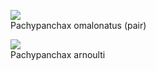 <figure>
  <img src="https://thekillifish.net/index_ATTACHMENTS/Pachpanchax_omalonatus_LR.jpg" />
  <figcaption>Pachypanchax omalonatus (pair)</figcaption>
</figure>

<figure>
  <img src="https://thekillifish.net/index_ATTACHMENTS/20240216-arnoulti_0685.jpg" />
  <figcaption>Pachypanchax arnoulti</figcaption>
</figure>

